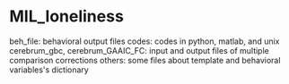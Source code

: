 # MIL_loneliness

beh_file: behavioral output files
codes: codes in python, matlab, and unix
cerebrum_gbc, cerebrum_GAAIC_FC: input and output files of multiple comparison corrections
others: some files about template and behavioral variables's dictionary 
